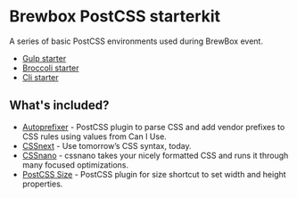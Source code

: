 # Brewbox PostCSS starterkit
A series of basic PostCSS environments used during BrewBox event.

* [Gulp starter][g-starter]
* [Broccoli starter][b-starter]
* [Cli starter][c-starter]

## What's included?

* [Autoprefixer][autoprefixer] - PostCSS plugin to parse CSS and add vendor prefixes to CSS rules using values from Can I Use.
* [CSSnext][cssnext] - Use tomorrow’s CSS syntax, today.
* [CSSnano][cssnano] - cssnano takes your nicely formatted CSS and runs it through many focused optimizations.
* [PostCSS Size][size] - PostCSS plugin for size shortcut to set width and height properties.


[g-starter]:      https://github.com/brewboxit/brewbox-postcss-starterkit/tree/gulp-starter
[b-starter]:      https://github.com/brewboxit/brewbox-postcss-starterkit/tree/broccoli-starter
[c-starter]:      https://github.com/brewboxit/brewbox-postcss-starterkit/tree/cli-starter
[autoprefixer]:   https://github.com/postcss/autoprefixer
[cssnext]:        http://cssnext.io/
[cssnano]:        http://cssnano.co/
[size]:           https://github.com/postcss/postcss-size
